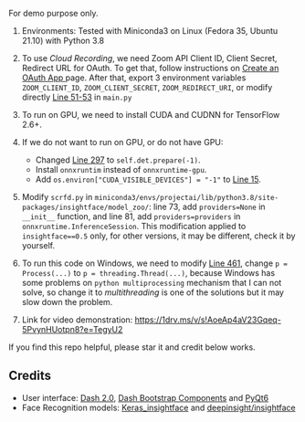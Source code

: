 

For demo purpose only.

1. Environments: Tested with Miniconda3 on Linux (Fedora 35, Ubuntu 21.10) with Python 3.8

2. To use *Cloud Recording*, we need Zoom API Client ID, Client Secret, Redirect URL for OAuth. To get that, follow instructions on [Create an OAuth App
](https://marketplace.zoom.us/docs/guides/build/oauth-app) page. After that, export 3 environment variables `ZOOM_CLIENT_ID`, `ZOOM_CLIENT_SECRET`, `ZOOM_REDIRECT_URI`, or modify directly [Line 51-53](https://github.com/th2l/FacialAnalysis-GUI/blob/main/main.py#L51-L53) in ```main.py```

3. To run on GPU, we need to install CUDA and CUDNN for TensorFlow 2.6+.
4. If we do not want to run on GPU, or do not have GPU:
   * Changed [Line 297](https://github.com/th2l/FacialAnalysis-GUI/blob/main/main.py#L297) to `self.det.prepare(-1)`.
   * Install `onnxruntim` instead of `onnxruntime-gpu`.
   * Add `os.environ["CUDA_VISIBLE_DEVICES"] = "-1"` to [Line 15](https://github.com/th2l/FacialAnalysis-GUI/blob/main/main.py#L15).
5. Modify `scrfd.py` in `miniconda3/envs/projectai/lib/python3.8/site-packages/insightface/model_zoo/`: line 73, add `providers=None` in `__init__` function, and line 81, add `providers=providers` in `onnxruntime.InferenceSession`. This modification applied to `insightface==0.5` only, for other versions, it may be different, check it by yourself.
6. To run this code on Windows, we need to modify [Line 461](https://github.com/th2l/FacialAnalysis-GUI/blob/main/main.py#L461), change `p = Process(...)` to `p = threading.Thread(...)`, because Windows has some problems on `python multiprocessing` mechanism that I can not solve, so change it to *multithreading* is one of the solutions but it may slow down the problem.
7. Link for video demonstration: https://1drv.ms/v/s!AoeAp4aV23Gqeq-5PvynHUotpn8?e=TegyU2 

If you find this repo helpful, please star it and credit below works.
## Credits

* User interface: [Dash 2.0](https://dash.plotly.com/), [Dash Bootstrap Components](https://dash-bootstrap-components.opensource.faculty.ai/) and [PyQt6](https://riverbankcomputing.com/software/pyqt/intro)
* Face Recognition models: [Keras_insightface](https://github.com/leondgarse/Keras_insightface) and [deepinsight/insightface](https://github.com/deepinsight/insightface)
